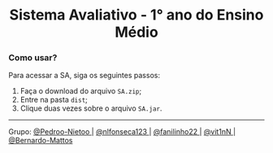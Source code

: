 <div align="center">
  <h1> Sistema Avaliativo - 1° ano do Ensino Médio </h1>
</div>

<h3> Como usar? </h3>
<p> Para acessar a SA, siga os seguintes passos:
<ol>
  <li>Faça o download do arquivo <code>SA.zip</code>;</li>
  <li>Entre na pasta <code>dist</code>;</li>
  <li>Clique duas vezes sobre o arquivo <code>SA.jar</code>.</li>
</ol>

<hr>

<p>
  Grupo:
  <a href="https://github.com/Pedroo-Nietoo">
    @Pedroo-Nietoo
  </a>
  |
  <a href="https://github.com/nlfonseca123">
    @nlfonseca123
  </a>
  |
  <a href="https://github.com/fanilinho22">
    @fanilinho22
  </a>
  |
  <a href="https://github.com/nlfonseca123">
    @vit1nN
  </a>
  |
  <a href="https://github.com/Bernardo-Mattos">
    @Bernardo-Mattos
  </a>
</p>
